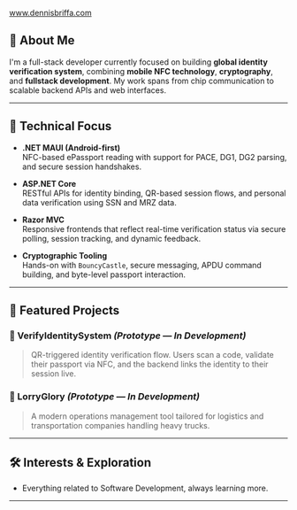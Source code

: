 www.dennisbriffa.com

## 👤 About Me

I'm a full-stack developer currently focused on building **global identity verification system**, combining **mobile NFC technology**, **cryptography**, and **fullstack development**. My work spans from chip communication to scalable backend APIs and web interfaces.

---

## 🧠 Technical Focus

- **.NET MAUI (Android-first)**  
  NFC-based ePassport reading with support for PACE, DG1, DG2 parsing, and secure session handshakes.

- **ASP.NET Core**  
  RESTful APIs for identity binding, QR-based session flows, and personal data verification using SSN and MRZ data.

- **Razor MVC**  
  Responsive frontends that reflect real-time verification status via secure polling, session tracking, and dynamic feedback.

- **Cryptographic Tooling**  
  Hands-on with `BouncyCastle`, secure messaging, APDU command building, and byte-level passport interaction.

---

## 💼 Featured Projects

### 🔐 VerifyIdentitySystem *(Prototype — In Development)*   
> QR-triggered identity verification flow. Users scan a code, validate their passport via NFC, and the backend links the identity to their session live.  

### 🚚 LorryGlory *(Prototype — In Development)*  
> A modern operations management tool tailored for logistics and transportation companies handling heavy trucks.

---

## 🛠 Interests & Exploration

- Everything related to Software Development, always learning more.

---




<!--
**Balos87/Balos87** is a ✨ _special_ ✨ repository because its `README.md` (this file) appears on your GitHub profile.

Here are some ideas to get you started:

- 🔭 I’m currently working on ...
- 🌱 I’m currently learning ...
- 👯 I’m looking to collaborate on ...
- 🤔 I’m looking for help with ...
- 💬 Ask me about ...
- 📫 How to reach me: ...
- 😄 Pronouns: ...
- ⚡ Fun fact: ...
-->
